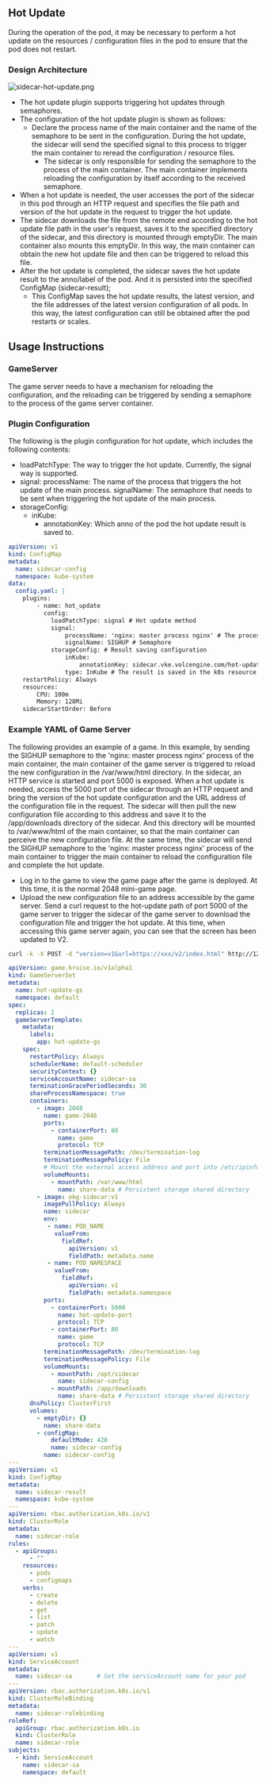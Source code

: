 ## Hot Update
During the operation of the pod, it may be necessary to perform a hot update on the resources / configuration files in the pod to ensure that the pod does not restart.

### Design Architecture

![sidecar-hot-update.png](../../img/sidecar-hot-update.png)
- The hot update plugin supports triggering hot updates through semaphores.
- The configuration of the hot update plugin is shown as follows:
    - Declare the process name of the main container and the name of the semaphore to be sent in the configuration. During the hot update, the sidecar will send the specified signal to this process to trigger the main container to reread the configuration / resource files.
        - The sidecar is only responsible for sending the semaphore to the process of the main container. The main container implements reloading the configuration by itself according to the received semaphore.
- When a hot update is needed, the user accesses the port of the sidecar in this pod through an HTTP request and specifies the file path and version of the hot update in the request to trigger the hot update.
- The sidecar downloads the file from the remote end according to the hot update file path in the user's request, saves it to the specified directory of the sidecar, and this directory is mounted through emptyDir. The main container also mounts this emptyDir. In this way, the main container can obtain the new hot update file and then can be triggered to reload this file.
- After the hot update is completed, the sidecar saves the hot update result to the anno/label of the pod. And it is persisted into the specified ConfigMap (sidecar-result);
    - This ConfigMap saves the hot update results, the latest version, and the file addresses of the latest version configuration of all pods. In this way, the latest configuration can still be obtained after the pod restarts or scales.

## Usage Instructions
### GameServer 
The game server needs to have a mechanism for reloading the configuration, and the reloading can be triggered by sending a semaphore to the process of the game server container.

### Plugin Configuration
The following is the plugin configuration for hot update, which includes the following contents:
- loadPatchType: The way to trigger the hot update. Currently, the signal way is supported.
- signal:
  processName: The name of the process that triggers the hot update of the main process.
  signalName: The semaphore that needs to be sent when triggering the hot update of the main process.
- storageConfig:
    - inKube:
        - annotationKey: Which anno of the pod the hot update result is saved to.
```yaml
apiVersion: v1
kind: ConfigMap
metadata:
  name: sidecar-config
  namespace: kube-system
data:
  config.yaml: |
    plugins:
        - name: hot_update
          config:
            loadPatchType: signal # Hot update method
            signal:
                processName: 'nginx: master process nginx' # The process name of the main container to which the semaphore needs to be sent
                signalName: SIGHUP # Semaphore
            storageConfig: # Result saving configuration
                inKube:
                    annotationKey: sidecar.vke.volcengine.com/hot-update-result
                type: InKube # The result is saved in the k8s resource
    restartPolicy: Always
    resources:
        CPU: 100m
        Memory: 128Mi
    sidecarStartOrder: Before
```

### Example YAML of Game Server
The following provides an example of a game. In this example, by sending the SIGHUP semaphore to the 'nginx: master process nginx' process of the main container, the main container of the game server is triggered to reload the new configuration in the /var/www/html directory.
In the sidecar, an HTTP service is started and port 5000 is exposed. When a hot update is needed, access the 5000 port of the sidecar through an HTTP request and bring the version of the hot update configuration and the URL address of the configuration file in the request.
The sidecar will then pull the new configuration file according to this address and save it to the /app/downloads directory of the sidecar. And this directory will be mounted to /var/www/html of the main container, so that the main container can perceive the new configuration file.
At the same time, the sidecar will send the SIGHUP semaphore to the 'nginx: master process nginx' process of the main container to trigger the main container to reload the configuration file and complete the hot update.
- Log in to the game to view the game page after the game is deployed. At this time, it is the normal 2048 mini-game page.
- Upload the new configuration file to an address accessible by the game server. Send a curl request to the hot-update path of port 5000 of the game server to trigger the sidecar of the game server to download the configuration file and trigger the hot update.
  At this time, when accessing this game server again, you can see that the screen has been updated to V2.
```bash
curl -k -X POST -d "version=v1&url=https://xxx/v2/index.html" http://12.xxx.xx.xx:5000/hot-update 
```

```yaml
apiVersion: game.kruise.io/v1alpha1
kind: GameServerSet
metadata:
  name: hot-update-gs
  namespace: default
spec:
  replicas: 2
  gameServerTemplate:
    metadata:
      labels:
        app: hot-update-gs
    spec:
      restartPolicy: Always
      schedulerName: default-scheduler
      securityContext: {}
      serviceAccountName: sidecar-sa
      terminationGracePeriodSeconds: 30
      shareProcessNamespace: true
      containers:
        - image: 2048
          name: game-2048
          ports:
            - containerPort: 80
              name: game
              protocol: TCP
          terminationMessagePath: /dev/termination-log
          terminationMessagePolicy: File
          # Mount the external access address and port into /etc/ipinfo in the container
          volumeMounts:
            - mountPath: /var/www/html
              name: share-data # Persistent storage shared directory
        - image: okg-sidecar:v1
          imagePullPolicy: Always
          name: sidecar
          env:
           - name: POD_NAME
             valueFrom:
               fieldRef:
                 apiVersion: v1
                 fieldPath: metadata.name
           - name: POD_NAMESPACE
             valueFrom:
               fieldRef:
                 apiVersion: v1
                 fieldPath: metadata.namespace
          ports:
            - containerPort: 5000
              name: hot-update-port
              protocol: TCP
            - containerPort: 80
              name: game
              protocol: TCP
          terminationMessagePath: /dev/termination-log
          terminationMessagePolicy: File
          volumeMounts:
            - mountPath: /opt/sidecar
              name: sidecar-config
            - mountPath: /app/downloads
              name: share-data # Persistent storage shared directory    
      dnsPolicy: ClusterFirst
      volumes:
        - emptyDir: {}
          name: share-data
        - configMap:
            defaultMode: 420
            name: sidecar-config
          name: sidecar-config
---
apiVersion: v1
kind: ConfigMap
metadata:
  name: sidecar-result
  namespace: kube-system
---
apiVersion: rbac.authorization.k8s.io/v1
kind: ClusterRole
metadata:
  name: sidecar-role
rules:
  - apiGroups:
      - ""
    resources:
      - pods
      - configmaps
    verbs:
      - create
      - delete
      - get
      - list
      - patch
      - update
      - watch
---
apiVersion: v1
kind: ServiceAccount
metadata:
  name: sidecar-sa       # Set the serviceAccount name for your pod
---
apiVersion: rbac.authorization.k8s.io/v1
kind: ClusterRoleBinding
metadata:
  name: sidecar-rolebinding
roleRef:
  apiGroup: rbac.authorization.k8s.io
  kind: ClusterRole
  name: sidecar-role
subjects:
  - kind: ServiceAccount
    name: sidecar-sa
    namespace: default
``` 